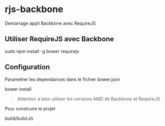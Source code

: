 rjs-backbone
============

Demarrage appli Backbone avec RequireJS

## Utiliser RequireJS avec Backbone

  sudo npm install -g bower requirejs

## Configuration

Parametrer les dependances dans le fichier bower.json

  bower install

> Attention a bien utiliser les versions AMD de Backbone et RequireJS

Pour construire le projet 

  build/build.sh

